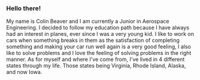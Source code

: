 ### Hello there!
My name is Colin Beaver and I am currently a Junior in Aerospace Engineering. I decided to follow my education path because I have always had an interest in planes, ever since I was
a very young kid. I like to work on cars when something breaks in them as the satisfaction of completing something and making your car run well again is a very good feeling, I also like
to solve problems and I love the feeling of solving problems in the right manner.
As for myself and where I've come from, I've lived in 4 different states through my life. Those states being Virginia, Rhode Island, Alaska, and now Iowa.

<!--
**colinbeaver/colinbeaver** is a ✨ _special_ ✨ repository because its `README.md` (this file) appears on your GitHub profile.

Here are some ideas to get you started:

- 🔭 I’m currently working on ...
- 🌱 I’m currently learning ...
- 👯 I’m looking to collaborate on ...
- 🤔 I’m looking for help with ...
- 💬 Ask me about ...
- 📫 How to reach me: ...
- 😄 Pronouns: ...
- ⚡ Fun fact: ...
-->
